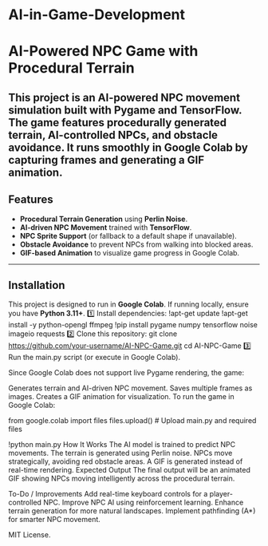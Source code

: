 # AI-in-Game-Development

# AI-Powered NPC Game with Procedural Terrain

This project is an **AI-powered NPC movement simulation** built with **Pygame** and **TensorFlow**. The game features **procedurally generated terrain**, AI-controlled **NPCs**, and **obstacle avoidance**. It runs smoothly in **Google Colab** by capturing frames and generating a **GIF animation**.
---
##  Features
-  **Procedural Terrain Generation** using **Perlin Noise**.
-  **AI-driven NPC Movement** trained with **TensorFlow**.
-  **NPC Sprite Support** (or fallback to a default shape if unavailable).
-  **Obstacle Avoidance** to prevent NPCs from walking into blocked areas.
-  **GIF-based Animation** to visualize game progress in Google Colab.
---
##  Installation
This project is designed to run in **Google Colab**. If running locally, ensure you have **Python 3.11+**.
1️⃣ Install dependencies:
!apt-get update
!apt-get install -y python-opengl ffmpeg
!pip install pygame numpy tensorflow noise imageio requests
2️⃣ Clone this repository:
git clone https://github.com/your-username/AI-NPC-Game.git
cd AI-NPC-Game
3️⃣ Run the main.py script (or execute in Google Colab).

Since Google Colab does not support live Pygame rendering, the game:

Generates terrain and AI-driven NPC movement.
Saves multiple frames as images.
Creates a GIF animation for visualization.
To run the game in Google Colab:

from google.colab import files
files.upload()  # Upload main.py and required files

!python main.py
How It Works
The AI model is trained to predict NPC movements.
The terrain is generated using Perlin noise.
NPCs move strategically, avoiding red obstacle areas.
A GIF is generated instead of real-time rendering.
Expected Output
The final output will be an animated GIF showing NPCs moving intelligently across the procedural terrain.


 To-Do / Improvements
 Add real-time keyboard controls for a player-controlled NPC.
 Improve NPC AI using reinforcement learning.
 Enhance terrain generation for more natural landscapes.
 Implement pathfinding (A*) for smarter NPC movement.

 MIT License.

